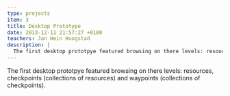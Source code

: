 ```yaml
---
type: projects
item: 3
title: Desktop Prototype
date: 2013-12-11 21:57:27 +0100
teachers: Jan Hein Hoogstad
description: | 
  The first desktop prototpye featured browsing on there levels: resources, checkpoints (collections of resources) and waypoints (collections of checkpoints).
---
```

The first desktop prototpye featured browsing on there levels: resources, checkpoints (collections of resources) and waypoints (collections of checkpoints).